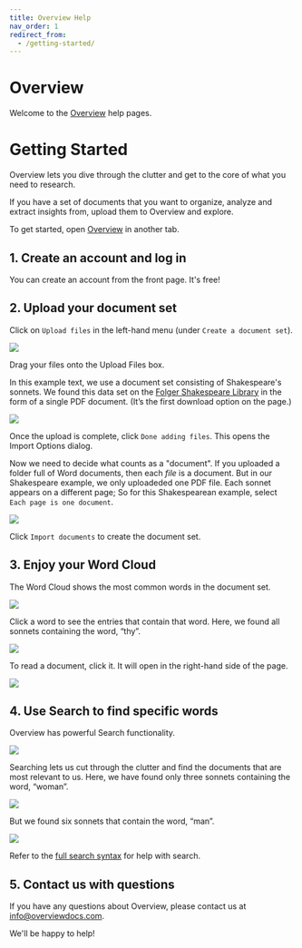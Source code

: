 ```yaml
---
title: Overview Help
nav_order: 1
redirect_from:
  - /getting-started/
---
```


# Overview

Welcome to the [Overview](https://overviewdocs.com) help pages.

# Getting Started

Overview lets you dive through the clutter and get to the core of what you need to research.

If you have a set of documents that you want to organize, analyze and extract insights from, upload them to Overview and explore.

To get started, open <a href="https://overviewdocs.com" target="_blank">Overview</a> in another tab.

## 1. Create an account and log in

You can create an account from the front page. It's free!

## 2. Upload your document set

Click on `Upload files` in the left-hand menu (under `Create a document set`).

![](/assets/images/getting-started/getting-started-nav-menu.png)

Drag your files onto the Upload Files box.

In this example text, we use a document set consisting of Shakespeare's sonnets.
We found this data set on the
[Folger Shakespeare Library](https://shakespeare.folger.edu/shakespeares-works/shakespeares-sonnets/download/)
in the form of a single PDF document. (It’s the first download option on the page.)

![](/assets/images/getting-started/getting-started-uploading.png)

Once the upload is complete, click `Done adding files`. This opens the Import
Options dialog.

Now we need to decide what counts as a "document". If you uploaded a folder
full of Word documents, then each _file_ is a document. But in our Shakespeare
example, we only uploadeded one PDF file. Each sonnet appears on a different
page; So for this Shakespearean example, select `Each page is one document`.

![](/assets/images/getting-started/getting-started-import-options.png)

Click `Import documents` to create the document set.

## 3. Enjoy your Word Cloud

The Word Cloud shows the most common words in the document set.

![](/assets/images/getting-started/getting-started-word-cloud.png)

Click a word to see the entries that contain that word. Here, we found all
sonnets containing the word, “thy”.

![](/assets/images/getting-started/getting-started-word-cloud-thy.png)

To read a document, click it. It will open in the right-hand side of the page.

![](/assets/images/getting-started/getting-started-word-cloud-eyes.png)

## 4. Use Search to find specific words

Overview has powerful Search functionality.

![](/assets/images/getting-started/getting-started-search.png)

Searching lets us cut through the clutter and find the documents that are most
relevant to us. Here, we have found only three sonnets containing the word,
“woman”.

![](/assets/images/getting-started/getting-started-search-results-woman.png)

But we found six sonnets that contain the word, “man”.

![](/assets/images/getting-started/getting-started-search-results-man.png)

Refer to the [full search syntax](/organizing-documents/search-syntax) for
help with search.

## 5. Contact us with questions

If you have any questions about Overview, please contact us at
info@overviewdocs.com.

We'll be happy to help!
